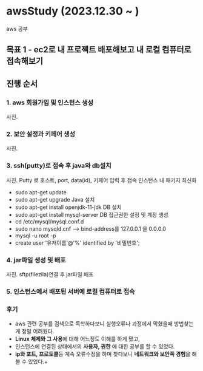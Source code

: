 # awsStudy (2023.12.30 ~ )
aws 공부

## 목표 1 - ec2로 내 프로젝트 배포해보고 내 로컬 컴퓨터로 접속해보기
## 진행 순서
### 1. aws 회원가입 및 인스턴스 생성
사진.
### 2. 보안 설정과 키페어 생성
사진.
### 3. ssh(putty)로 접속 후 java와 db설치
사진.
Putty 로 호스트, port, data(id), 키페어 입력 후 접속
인스턴스 내 패키지 최신화
- sudo apt-get update
- sudo apt-get upgrade
Java 설치
- sudo apt-get install openjdk-11-jdk
DB 설치
- sudo apt-get install mysql-server
DB 접근권한 설정 및 계정 생성
- cd /etc/mysql/mysql.conf.d
- sudo nano mysqld.cnf     --> bind-address를 127.0.0.1 을 0.0.0.0
- mysql -u root -p
- create user '유저이름'@'%' identified by '비밀번호';
### 4. jar파일 생성 및 배포
사진.
sftp(filezila)연결 후 jar파일 배포
### 5. 인스턴스에서 배포된 서버에 로컬 컴퓨터로 접속




### 후기
- aws 관련 공부를 검색으로 독학하다보니 실행오류나 과정에서 막혔을때 방법찾는게 정말 어려웠다.
- **Linux 체제와 그 사용**에 대해 어느정도 이해를 하게 됐고, 
- 인스턴스에 연결된 상태에서의 **사용자, 권한** 에 대한 공부를 할 수 있었다.
- **ip와 포트, 프로토콜**등 계속 오류수정을 하며 찾다보니 **네트워크와 보안쪽 경험**을 해볼 수 있었다.+
